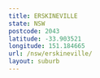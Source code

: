 ```yaml
---
title: ERSKINEVILLE
state: NSW
postcode: 2043
latitude: -33.903521
longitude: 151.184665
url: /nsw/erskineville/
layout: suburb
---
```


